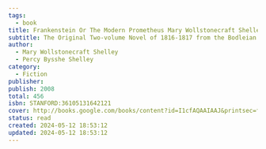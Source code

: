 ```yaml
---
tags:
  - book
title: Frankenstein Or The Modern Prometheus Mary Wollstonecraft Shelley Percy Bysshe Shelley
subtitle: The Original Two-volume Novel of 1816-1817 from the Bodleian Library Manuscripts
author:
  - Mary Wollstonecraft Shelley
  - Percy Bysshe Shelley
category:
  - Fiction
publisher: 
publish: 2008
total: 456
isbn: STANFORD:36105131642121
cover: http://books.google.com/books/content?id=I1cfAQAAIAAJ&printsec=frontcover&img=1&zoom=1&source=gbs_api
status: read
created: 2024-05-12 18:53:12
updated: 2024-05-12 18:53:12
---
```


